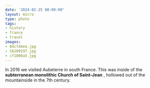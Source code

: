 ```yaml
---
date: '2024-02-25 08:00:00'
layout: micro
type: photo
tags:
- history
- france
- travel
images:
- 84cfd4ee.jpg
- 16209197.jpg
- cf1800a5.jpg
---
```


In 2016 we visited Aubeterre in south France. This was inside of the **subterranean monolithic Church of Saint-Jean** , hollowed out of the mountainside in the 7th century.

